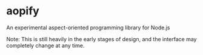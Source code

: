 # aopify
An experimental aspect-oriented programming library for Node.js

Note: This is still heavily in the early stages of design, and the interface may completely change at any time.
